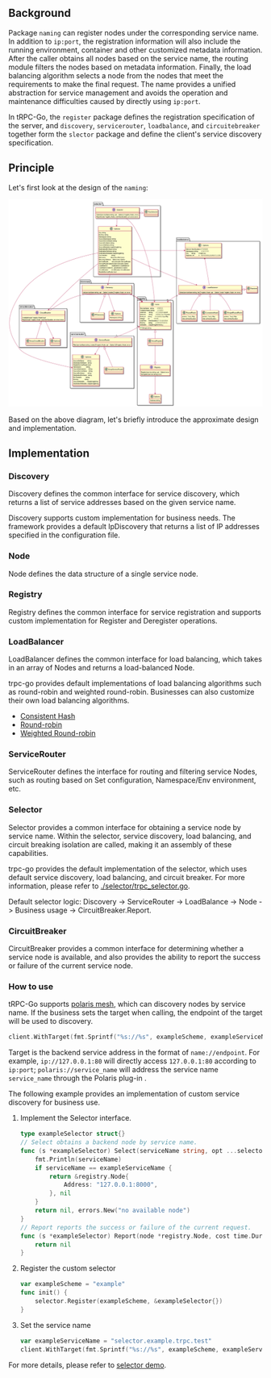 ## Background

Package `naming` can register nodes under the corresponding service name. In addition to `ip:port`, the registration information will also include the running environment, container and other customized metadata information. After the caller obtains all nodes based on the service name, the routing module filters the nodes based on metadata information. Finally, the load balancing algorithm selects a node from the nodes that meet the requirements to make the final request. The name provides a unified abstraction for service management and avoids the operation and maintenance difficulties caused by directly using `ip:port`.

In tRPC-Go, the `register` package defines the registration specification of the server, and `discovery`, `servicerouter`, `loadbalance`, and `circuitebreaker` together form the `slector` package and define the client's service discovery specification.

## Principle

Let's first look at the design of the `naming`:

![naming design](/.resources/naming/naming.png)

Based on the above diagram, let's briefly introduce the approximate design and implementation.

## Implementation

### Discovery

Discovery defines the common interface for service discovery, which returns a list of service addresses based on the given service name.

Discovery supports custom implementation for business needs. The framework provides a default IpDiscovery that returns a list of IP addresses specified in the configuration file.

### Node

Node defines the data structure of a single service node.

### Registry

Registry defines the common interface for service registration and supports custom implementation for Register and Deregister operations.

### LoadBalancer

LoadBalancer defines the common interface for load balancing, which takes in an array of Nodes and returns a load-balanced Node.

trpc-go provides default implementations of load balancing algorithms such as round-robin and weighted round-robin. Businesses can also customize their own load balancing algorithms.
- [Consistent Hash](/naming/loadbalance/consistenthash)
- [Round-robin](/naming/loadbalance/roundrobin)
- [Weighted Round-robin](/naming/loadbalance/weightroundrobin)

### ServiceRouter

ServiceRouter defines the interface for routing and filtering service Nodes, such as routing based on Set configuration, Namespace/Env environment, etc.

### Selector

Selector provides a common interface for obtaining a service node by service name. Within the selector, service discovery, load balancing, and circuit breaking isolation are called, making it an assembly of these capabilities.

trpc-go provides the default implementation of the selector, which uses default service discovery, load balancing, and circuit breaker. For more information, please refer to [./selector/trpc_selector.go](/naming/selector/trpc_selector.go).

Default selector logic: Discovery -> ServiceRouter -> LoadBalance -> Node -> Business usage -> CircuitBreaker.Report.

### CircuitBreaker

CircuitBreaker provides a common interface for determining whether a service node is available, and also provides the ability to report the success or failure of the current service node.

### How to use

tRPC-Go supports [polaris mesh](https://github.com/trpc-ecosystem/go-naming-polarismesh), which can discovery nodes by service name. If the business sets the target when calling, the endpoint of the target will be used to discovery.

```go
client.WithTarget(fmt.Sprintf("%s://%s", exampleScheme, exampleServiceName)),
```

Target is the backend service address in the format of `name://endpoint`. For example, `ip://127.0.0.1:80` will directly access `127.0.0.1:80` according to `ip:port`; `polaris://service_name` will address the service name `service_name` through the Polaris plug-in .

The following example provides an implementation of custom service discovery for business use.

1. Implement the Selector interface.
   ```go
   type exampleSelector struct{}
   // Select obtains a backend node by service name.
   func (s *exampleSelector) Select(serviceName string, opt ...selector.Option) (*registry.Node,    error) {
       fmt.Println(serviceName)
       if serviceName == exampleServiceName {
           return &registry.Node{
               Address: "127.0.0.1:8000",
           }, nil
       }
       return nil, errors.New("no available node")
   }
   // Report reports the success or failure of the current request.
   func (s *exampleSelector) Report(node *registry.Node, cost time.Duration, success error) error {
       return nil
   }
   ```

2. Register the custom selector
   ```go
   var exampleScheme = "example"
   func init() {
       selector.Register(exampleScheme, &exampleSelector{})
   }
   ```

3. Set the service name
   ```go
   var exampleServiceName = "selector.example.trpc.test"
   client.WithTarget(fmt.Sprintf("%s://%s", exampleScheme, exampleServiceName))
   ```

For more details, please refer to [selector demo](/examples/features/selector).

